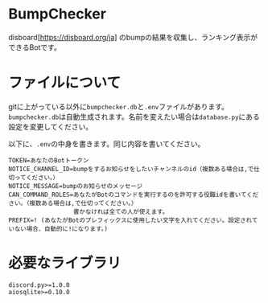# BumpChecker
disboard[https://disboard.org/ja] のbumpの結果を収集し、ランキング表示ができるBotです。

# ファイルについて
gitに上がっている以外に`bumpchecker.db`と`.env`ファイルがあります。
`bumpchecker.db`は自動生成されます。名前を変えたい場合は`database.py`にある設定を変更してください。

以下に、`.env`の中身を書きます。同じ内容を書いてください。

```text
TOKEN=あなたのBotトークン
NOTICE_CHANNEL_ID=bumpをするお知らせをしたいチャンネルのid（複数ある場合は,で仕切ってください。）
NOTICE_MESSAGE=bumpのお知らせのメッセージ
CAN_COMMAND_ROLES=あなたがBotのコマンドを実行するのを許可する役職idを書いてください。（複数ある場合は,で仕切ってください。）
                  書かなければ全ての人が使えます。
PREFIX=! (あなたがBotのプレフィックスに使用したい文字を入れてください。設定されていない場合、自動的に!になります。)
```

# 必要なライブラリ
```text
discord.py>=1.0.0
aiosqlite>=0.10.0
```